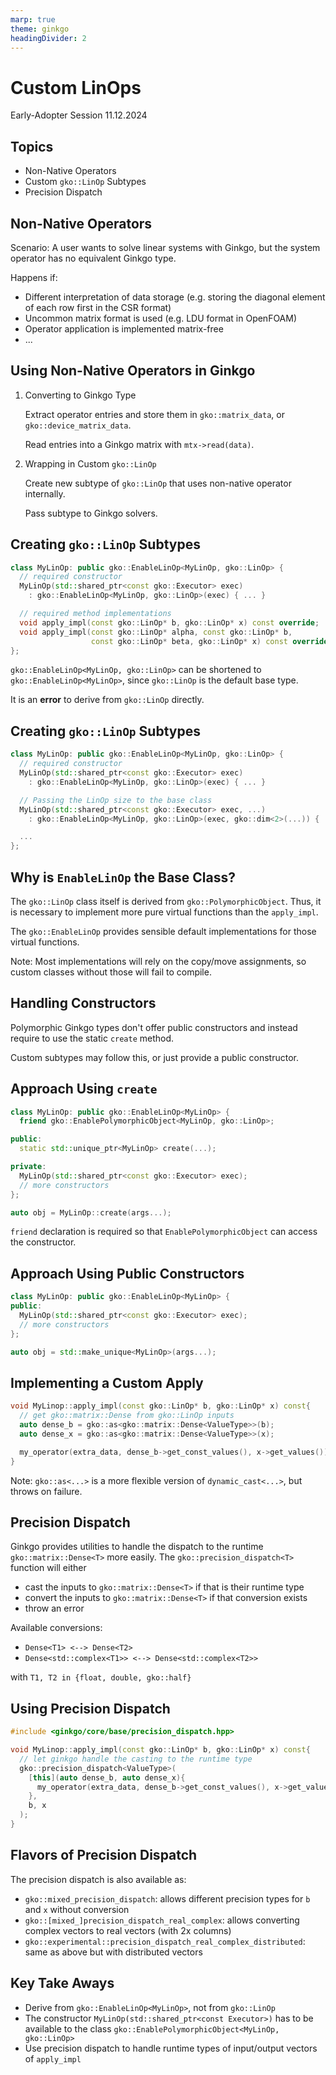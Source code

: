 ```yaml
---
marp: true
theme: ginkgo
headingDivider: 2
---
```


# Custom LinOps 

<!-- _class: lead -->

Early-Adopter Session 11.12.2024

## Topics

- Non-Native Operators
- Custom `gko::LinOp` Subtypes
- Precision Dispatch

## Non-Native Operators

Scenario: A user wants to solve linear systems with Ginkgo, but the system operator has no equivalent Ginkgo type.

Happens if:

- Different interpretation of data storage (e.g. storing the diagonal element of each row first in the CSR format)
- Uncommon matrix format is used (e.g. LDU format in OpenFOAM)
- Operator application is implemented matrix-free
- ...

## Using Non-Native Operators in Ginkgo

1. Converting to Ginkgo Type

   Extract operator entries and store them in `gko::matrix_data`, or `gko::device_matrix_data`.
   
   Read entries into a Ginkgo matrix with `mtx->read(data)`.

2. Wrapping in Custom `gko::LinOp`
   
   Create new subtype of `gko::LinOp` that uses non-native operator internally.

   Pass subtype to Ginkgo solvers.


## Creating `gko::LinOp` Subtypes

```c++
class MyLinOp: public gko::EnableLinOp<MyLinOp, gko::LinOp> {
  // required constructor
  MyLinOp(std::shared_ptr<const gko::Executor> exec)
    : gko::EnableLinOp<MyLinOp, gko::LinOp>(exec) { ... }

  // required method implementations
  void apply_impl(const gko::LinOp* b, gko::LinOp* x) const override;
  void apply_impl(const gko::LinOp* alpha, const gko::LinOp* b, 
                  const gko::LinOp* beta, gko::LinOp* x) const override;
};
```

`gko::EnableLinOp<MyLinOp, gko::LinOp>` can be shortened to `gko::EnableLinOp<MyLinOp>`, since `gko::LinOp` is the default base type.

It is an **error** to derive from `gko::LinOp` directly.


## Creating `gko::LinOp` Subtypes

```c++
class MyLinOp: public gko::EnableLinOp<MyLinOp, gko::LinOp> {
  // required constructor
  MyLinOp(std::shared_ptr<const gko::Executor> exec)
    : gko::EnableLinOp<MyLinOp, gko::LinOp>(exec) { ... }

  // Passing the LinOp size to the base class
  MyLinOp(std::shared_ptr<const gko::Executor> exec, ...)
    : gko::EnableLinOp<MyLinOp, gko::LinOp>(exec, gko::dim<2>(...)) { ... }

  ...
};
```

## Why is `EnableLinOp` the Base Class?

The `gko::LinOp` class itself is derived from `gko::PolymorphicObject`.
Thus, it is necessary to implement more pure virtual functions than the `apply_impl`.

The `gko::EnableLinOp` provides sensible default implementations for those virtual functions.

Note: Most implementations will rely on the copy/move assignments, so custom classes without those will fail to compile.

## Handling Constructors

Polymorphic Ginkgo types don't offer public constructors and instead require to use the static `create` method.

Custom subtypes may follow this, or just provide a public constructor.

## Approach Using `create`

```c++
class MyLinOp: public gko::EnableLinOp<MyLinOp> {
  friend gko::EnablePolymorphicObject<MyLinOp, gko::LinOp>;

public:
  static std::unique_ptr<MyLinOp> create(...); 

private:
  MyLinOp(std::shared_ptr<const gko::Executor> exec);
  // more constructors
};

auto obj = MyLinOp::create(args...);
```

`friend` declaration is required so that `EnablePolymorphicObject` can access the constructor.

## Approach Using Public Constructors


```c++
class MyLinOp: public gko::EnableLinOp<MyLinOp> {
public:
  MyLinOp(std::shared_ptr<const gko::Executor> exec);
  // more constructors
};

auto obj = std::make_unique<MyLinOp>(args...);
```


## Implementing a Custom Apply

```c++
void MyLinop::apply_impl(const gko::LinOp* b, gko::LinOp* x) const{
  // get gko::matrix::Dense from gko::LinOp inputs
  auto dense_b = gko::as<gko::matrix::Dense<ValueType>>(b);
  auto dense_x = gko::as<gko::matrix::Dense<ValueType>>(x);

  my_operator(extra_data, dense_b->get_const_values(), x->get_values());
}
```

Note: `gko::as<...>` is a more flexible version of `dynamic_cast<...>`, but throws on failure.

## Precision Dispatch

Ginkgo provides utilities to handle the dispatch to the runtime `gko::matrix::Dense<T>` more easily.
The `gko::precision_dispatch<T>` function will either

- cast the inputs to `gko::matrix::Dense<T>` if that is their runtime type
- convert the inputs to `gko::matrix::Dense<T>` if that conversion exists
- throw an error

Available conversions:

- `Dense<T1> <--> Dense<T2>`
- `Dense<std::complex<T1>> <--> Dense<std::complex<T2>>`

with `T1, T2 in {float, double, gko::half}`

## Using Precision Dispatch

```c++
#include <ginkgo/core/base/precision_dispatch.hpp>

void MyLinop::apply_impl(const gko::LinOp* b, gko::LinOp* x) const{
  // let ginkgo handle the casting to the runtime type
  gko::precision_dispatch<ValueType>(
    [this](auto dense_b, auto dense_x){
      my_operator(extra_data, dense_b->get_const_values(), x->get_values());
    },
    b, x
  );
}
```

## Flavors of Precision Dispatch

The precision dispatch is also available as:

- `gko::mixed_precision_dispatch`: allows different precision types for `b` and `x` without conversion
- `gko::[mixed_]precision_dispatch_real_complex`: allows converting complex vectors to real vectors (with 2x columns)
- `gko::experimental::precision_dispatch_real_complex_distributed`: same as above but with distributed vectors


## Key Take Aways

- Derive from `gko::EnableLinOp<MyLinOp>`, not from `gko::LinOp`
- The constructor `MyLinOp(std::shared_ptr<const Executor>)` has to be available to the class `gko::EnablePolymorphicObject<MyLinOp, gko::LinOp>`
- Use precision dispatch to handle runtime types of input/output vectors of `apply_impl`